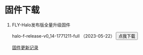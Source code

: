 # 固件下载

1. FLY-Halo发布版全量升级固件

    halo-f-release-v0_14-1771211-full （2023-05-22） <button type="button" onclick="window.location.href='https://cdn.mellow.klipper.cn/firmware/halo-f-release-v0_14-1771211-full.bin'">点我下载</button>

    [固件更新记录](/board/fly_halo/updatelog_halo)
